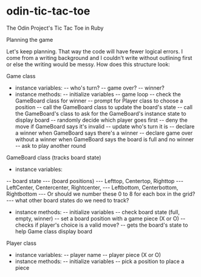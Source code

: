 # odin-tic-tac-toe
The Odin Project's Tic Tac Toe in Ruby

Planning the game 

Let's keep planning. That way the code will have fewer logical errors. I come from a writing background and I couldn't write without outlining first or else the writing would be messy. How does this structure look: 

Game class
- instance variables:
-- who's turn?
-- game over?
-- winner? 
- instance methods: 
-- initialize variables
-- game loop
-- check the GameBoard class for winner
-- prompt for Player class to choose a position 
-- call the GameBoard class to update the board's state
-- call the GameBoard's class to ask for the GameBoard's instance state to display board
-- randomly decide which player goes first
-- deny the move if GameBoard says it's invalid
-- update who's turn it is
-- declare a winner when GameBoard says there's a winner
-- declare game over without a winner when GameBoard says the board is full and no winner
-- ask to play another round 

GameBoard class (tracks board state)
- instance variables: 

-- board state 
--- (board positions)
--- Lefttop, Centertop, Righttop
--- LeftCenter, Centercenter, Rightcenter,
--- Leftbottom, Centerbottom, Rightbottom
--- Or should we number these 0 to 8 for each box in the grid?
--- what other board states do we need to track?
- instance methods:
-- initialize variables
-- check board state (full, empty, winner)
-- set a board position with a game piece (X or O)
-- checks if player's choice is a valid move?
-- gets the board's state to help Game class display board

Player class
- instance variables:
-- player name
-- player piece (X or O) 
- instance methods: 
-- initialize variables
-- pick a position to place a piece

 